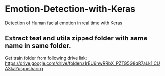 # Emotion-Detection-with-Keras
Detection of Human facial emotion in real time with Keras 
## Extract test and utils zipped folder with same name in same folder.
Get train folder from following drive link:
https://drive.google.com/drive/folders/1rEU6nwRRbX_PZTG5G8qR7aLk1ICUA3ka?usp=sharing
